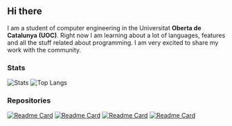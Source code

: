 ## Hi there 

I am a student of computer engineering in the Universitat **Oberta de Catalunya (UOC)**. Right now I am learning about a lot of languages, features and all the stuff related about programming. I am very excited to share my work with the community.

### Stats

![Stats](https://github-readme-stats.vercel.app/api?username=paucape&show_icons=true&theme=vue-dark)
![Top Langs](https://github-readme-stats.vercel.app/api/top-langs/?username=paucape&langs_count=8&theme=vue-dark)

### Repositories

[![Readme Card](https://github-readme-stats.vercel.app/api/pin/?username=paucape&repo=programming-challenges&theme=vue)](https://github.com/PauCape/programming-challenges)
[![Readme Card](https://github-readme-stats.vercel.app/api/pin/?username=paucape&repo=unity-projects&theme=vue)](https://github.com/PauCape/unity-projects)
[![Readme Card](https://github-readme-stats.vercel.app/api/pin/?username=paucape&repo=web-projects&theme=vue)](https://github.com/PauCape/web-projects)
[![Readme Card](https://github-readme-stats.vercel.app/api/pin/?username=paucape&repo=practica-opengl&theme=vue)](https://github.com/PauCape/practica-opengl)

<!--
**PauCape/PauCape** is a ✨ _special_ ✨ repository because its `README.md` (this file) appears on your GitHub profile.

Here are some ideas to get you started:

- 🔭 I’m currently working on ...
- 🌱 I’m currently learning ...
- 👯 I’m looking to collaborate on ...
- 🤔 I’m looking for help with ...
- 💬 Ask me about ...
- 📫 How to reach me: ...
- 😄 Pronouns: ...
- ⚡ Fun fact: ...
-->
